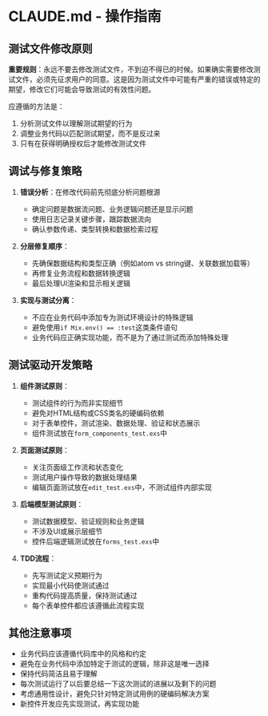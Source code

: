 # CLAUDE.md - 操作指南

## 测试文件修改原则

**重要规则**：永远不要去修改测试文件，不到迫不得已的时候。如果确实需要修改测试文件，必须先征求用户的同意。这是因为测试文件中可能有严重的错误或特定的期望，修改它们可能会导致测试的有效性问题。

应遵循的方法是：
1. 分析测试文件以理解测试期望的行为
2. 调整业务代码以匹配测试期望，而不是反过来
3. 只有在获得明确授权后才能修改测试文件

## 调试与修复策略

1. **错误分析**：在修改代码前先彻底分析问题根源
   - 确定问题是数据流问题、业务逻辑问题还是显示问题
   - 使用日志记录关键步骤，跟踪数据流向
   - 确认参数传递、类型转换和数据检索过程

2. **分层修复顺序**：
   - 先确保数据结构和类型正确（例如atom vs string键、关联数据加载等）
   - 再修复业务流程和数据转换逻辑
   - 最后处理UI渲染和显示相关逻辑

3. **实现与测试分离**：
   - 不应在业务代码中添加专为测试环境设计的特殊逻辑
   - 避免使用`if Mix.env() == :test`这类条件语句
   - 业务代码应正确实现功能，而不是为了通过测试而添加特殊处理

## 测试驱动开发策略

1. **组件测试原则**：
   - 测试组件的行为而非实现细节
   - 避免对HTML结构或CSS类名的硬编码依赖
   - 对于表单控件，测试渲染、数据处理、验证和状态展示
   - 组件测试放在`form_components_test.exs`中

2. **页面测试原则**：
   - 关注页面级工作流和状态变化
   - 测试用户操作导致的数据处理结果
   - 编辑页面测试放在`edit_test.exs`中，不测试组件内部实现

3. **后端模型测试原则**：
   - 测试数据模型、验证规则和业务逻辑
   - 不涉及UI或展示层细节
   - 控件后端逻辑测试放在`forms_test.exs`中

4. **TDD流程**：
   - 先写测试定义预期行为
   - 实现最小代码使测试通过
   - 重构代码提高质量，保持测试通过
   - 每个表单控件都应该遵循此流程实现

## 其他注意事项

- 业务代码应该遵循代码库中的风格和约定
- 避免在业务代码中添加特定于测试的逻辑，除非这是唯一选择
- 保持代码简洁且易于理解
- 每次测试运行了以后要总结一下这次测试的进展以及剩下的问题
- 考虑通用性设计，避免只针对特定测试用例的硬编码解决方案
- 新控件开发应先实现测试，再实现功能
